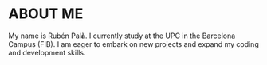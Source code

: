 # ABOUT ME
My name is Rubén Pal**à**. I currently study at the UPC in the Barcelona Campus (FIB). 
I am eager to embark on new projects and expand my coding and development skills.
